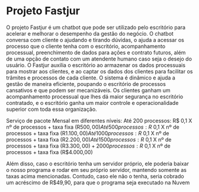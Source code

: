 # Projeto Fastjur

O projeto Fastjur é um chatbot que pode ser utilizado pelo escritório para acelerar e melhorar o desempenho da gestão do negócio. 
O chatbot conversa com cliente o ajudando e tirando dúvidas, o ajuda a acessar os processo que o cliente tenha com o escritório, acompanhamento processual, preenchimento de dados para ações e contrato futuros, além de uma opção de contato com um atendente humano caso seja o desejo do usuário. 
O Fastjur auxilia o escritório ao armazenar os dados processuais para mostrar aos clientes, e ao captar os dados dos clientes para facilitar os trâmites e processos de cada cliente. O sistema é dinâmico e ajuda a gestão de maneira eficiente, poupando o escritório de processos cansativos e que podem ser mecanizáveis. Os clientes ganham um acompanhamento processual que lhes dá maior segurança no escritório contratado, e o escritório ganha um maior controle e operacionalidade superior com toda essa organização. 

Serviço de pacote Mensal em diferentes níveis:
Até 200 processos: R$ 0,1 X nº de processos + taxa fixa (R$500,00)
Até 500 processos: R$ 0,1 X nº de processos + taxa fixa (R$1.100,00)
Até 1000 processos: R$ 0,1 X nº de processos + taxa fixa (R$2.200,00)
Até 1500 processos: R$ 0,1 X nº de processos + taxa fixa (R$3.300,00)
+2000 processos: R$ 0,1 X nº de processos + taxa fixa (R$4.000,00)

Além disso, caso o escritório tenha um servidor próprio, ele poderia baixar o nosso programa e rodar em seu próprio servidor, mantendo somente as taxas acima mencionadas. Contudo, caso ele não o tenha, seria cobrado um acréscimo de R$49,90, para que o programa seja executado na Nuvem
